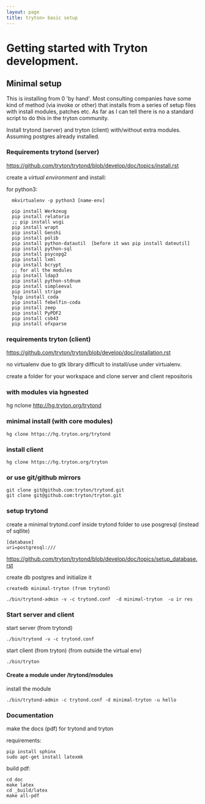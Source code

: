 ```yaml
---
layout: page
title: tryton> basic setup
---
```


# Getting started with Tryton development.
## Minimal setup

This is installing from 0 'by hand'. Most consulting companies have some kind of method (via invoke or other)
that installs from a series of setup files with install modules, patches etc.
As far as I can tell there is no a standard script to do this in the tryton
community.

Install trytond (server) and tryton (client) with/without extra modules.
Assuming postgres already installed.


### Requirements trytond (server)

https://github.com/tryton/trytond/blob/develop/doc/topics/install.rst

create a *virtual environment* and install:

for python3:
```
  mkvirtualenv -p python3 [name-env]
```

```
  pip install Werkzeug
  pip install relatorio
  ;; pip install wsgi
  pip install wrapt
  pip install Genshi
  pip install polib
  pip install python-datautil  [before it was pip install dateutil]
  pip install python-sql
  pip install psycopg2
  pip install lxml
  pip install bcrypt
  ;; for all the modules
  pip install ldap3
  pip install python-stdnum
  pip install simpleeval
  pip install stripe
  ?pip install coda
  pip install febelfin-coda
  pip install zeep
  pip install PyPDF2
  pip install csb43
  pip install ofxparse

```

### requirements tryton (client)

https://github.com/tryton/tryton/blob/develop/doc/installation.rst

no virtualenv due to gtk library difficult to install/use under virtualenv.

create a folder for your workspace and clone server and client repositoris

### with modules via hgnested

hg nclone http://hg.tryton.org/trytond


### minimal install (with core modules)
```
hg clone https://hg.tryton.org/trytond
```

### install client
```
hg clone https://hg.tryton.org/tryton
```

### or use git/github mirrors

```
git clone git@github.com:tryton/trytond.git
git clone git@github.com:tryton/tryton.git
```

### setup trytond

create a minimal trytond.conf inside trytond folder to use posgresql (instead of sqllite)

```
[database]
uri=postgresql:///
```

https://github.com/tryton/trytond/blob/develop/doc/topics/setup_database.rst

create db postgres and initialize it
```
createdb minimal-tryton (from trytond)

./bin/trytond-admin -v -c trytond.conf  -d minimal-tryton  -u ir res
```

### Start server and client

start server (from trytond)
```
./bin/trytond -v -c trytond.conf
```

start client (from tryton) (from outside the virtual env)
```
./bin/tryton
```

#### Create a module under /trytond/modules

install the module
```
./bin/trytond-admin -c trytond.conf -d minimal-tryton -u hello
```

### Documentation
make the docs (pdf) for trytond and tryton

requirements:

```
pip install sphinx
sudo apt-get install latexmk
```

build pdf:

```
cd doc
make latex
cd _build/latex
make all-pdf
```
